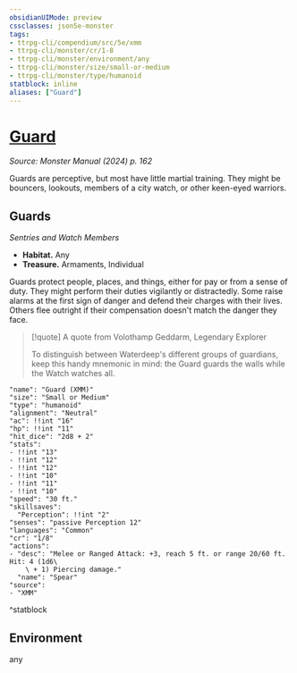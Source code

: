 ```yaml
---
obsidianUIMode: preview
cssclasses: json5e-monster
tags:
- ttrpg-cli/compendium/src/5e/xmm
- ttrpg-cli/monster/cr/1-8
- ttrpg-cli/monster/environment/any
- ttrpg-cli/monster/size/small-or-medium
- ttrpg-cli/monster/type/humanoid
statblock: inline
aliases: ["Guard"]
---
```

# [Guard](3-Compendium\bestiary\humanoid/guard-xmm.md)
*Source: Monster Manual (2024) p. 162*  

Guards are perceptive, but most have little martial training. They might be bouncers, lookouts, members of a city watch, or other keen-eyed warriors.

## Guards

*Sentries and Watch Members*

- **Habitat.** Any  
- **Treasure.** Armaments, Individual  

Guards protect people, places, and things, either for pay or from a sense of duty. They might perform their duties vigilantly or distractedly. Some raise alarms at the first sign of danger and defend their charges with their lives. Others flee outright if their compensation doesn't match the danger they face.

> [!quote] A quote from Volothamp Geddarm, Legendary Explorer  
> 
> To distinguish between Waterdeep's different groups of guardians, keep this handy mnemonic in mind: the Guard guards the walls while the Watch watches all.


```statblock
"name": "Guard (XMM)"
"size": "Small or Medium"
"type": "humanoid"
"alignment": "Neutral"
"ac": !!int "16"
"hp": !!int "11"
"hit_dice": "2d8 + 2"
"stats":
- !!int "13"
- !!int "12"
- !!int "12"
- !!int "10"
- !!int "11"
- !!int "10"
"speed": "30 ft."
"skillsaves":
  "Perception": !!int "2"
"senses": "passive Perception 12"
"languages": "Common"
"cr": "1/8"
"actions":
- "desc": "Melee or Ranged Attack: +3, reach 5 ft. or range 20/60 ft. Hit: 4 (1d6\
    \ + 1) Piercing damage."
  "name": "Spear"
"source":
- "XMM"
```
^statblock

## Environment

any